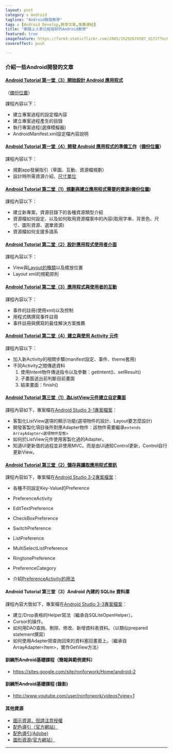 ```yaml
---
layout: post
category : Android 
tagline: "Android開發教學"
tags : [Android Develop,教學文章,推薦連結]
title: "網路上人家已經寫好的Android教學"
featured: true
imagefeature: https://farm3.staticflickr.com/2945/15292674507_d1f2ffec01_o.jpg
covereffect: push

---
```


### 介紹一些Android開發的文章


#### [Android Tutorial 第一堂（3）開始設計 Android 應用程式][1]
（[備份位置][2]）

課程內容以下：  
- 建立專案過程的設定檔內容
- 建立專案過程產生的目錄
- 執行專案過程(選擇模擬器)
- AndroidManifest.xml設定檔內容說明

#### [Android Tutorial 第一堂（4）開發 Android 應用程式的準備工作][3]（[備份位置][4]）

課程內容以下：  
- 規劃app發展指引（草圖、互動、資源檔規劃）
- 設計時所需資源介紹、[尺寸單位][5]

#### [Android Tutorial 第二堂（1）規劃與建立應用程式需要的資源][6]([備份位置][7])
課程內容以下：  
- 建立新專案，資源目錄下的各種資源類型介紹  
- 資源檔如何設定、以及如何取用資源檔案中的內容(取用字串、背景色、尺寸、圖形資源、選單資源)  
- 資源檔如何支援多語系

#### [Android Tutorial 第二堂（2）設計應用程式使用者介面][8]
課程內容以下：  
- View與[Layout的種類][9]以及擺放位置  
- Layout xml的規範原則  

#### [Android Tutorial 第二堂（3）應用程式與使用者的互動][10]
課程內容以下：  
- 事件的註冊(使用xml)以及控制  
- 用程式碼撰寫事件註冊  
- 事件註冊與撰寫的最佳解決方案推薦  

#### [Android Tutorial 第二堂（4）建立與使用 Activity 元件][11]
課程內容以下：  
- 加入新Activity的相關步驟(manifest設定、事件、theme套用)  
- 不同Activity之間傳遞資料  
    1. 使用Intent物件傳送指令以及參數：getIntent()、setResult()  
    2. 子畫面送出前判斷目前畫面  
    3. 結束畫面：finish()  

#### [Android Tutorial 第三堂（1）為ListView元件建立自定畫面][12]
課程內容如下，專案檔在[Android Studio 3-1專案檔案][13]：  
- 客製化ListView選項的顯示功能(選項物件的設計、Layout要怎麼設計)  
- 開發客製化項目後所對應Adapter物件：該物件需要繼承`extends ArrayAdapter<選項物件型態>`  
- 如何於ListView元件使用客製化過的Adapter。  
- 知道UI更新值的過程並非使用MVC。而是由UI通知Control更新，Control自行更新View。


#### [Android Tutorial 第三堂（2）儲存與讀取應用程式資訊][14]
課程內容如下，專案檔在[Android Studio 3-2專案檔案][15]：  
- 各種不同設定Key-Value的Preference  
 - PreferenceActivity  
 - EditTextPreference  
 - CheckBoxPreference  
 - SwitchPreference  
 - ListPreference  
 - MultiSelectListPreference  
 - RingtonePreference  
 - PreferenceCategory  

- 介紹[PreferenceActivity的用法][16]

#### Android Tutorial 第三堂（3）Android 內建的 SQLite 資料庫
課程內容大致如下，專案檔在[Android Studio 3-3專案檔案][17]：
- 建立/Drop表格的Helper寫法（繼承自SQLiteOpenHelper）。
- Cursor的操作。
- 如何用DAO查詢、刪除、修改、新增資料表資料。（以類似prepared statement撰寫）
- 如何使用Adapter把查詢回來的資料塞回畫面上。（繼承自ArrayAdapter\<Item\>，實作GetView方法）

#### 訓練所Android基礎課程（簡報與範例資料）
- https://sites.google.com/site/ronforwork/Home/android-2

#### 訓練所Android基礎課程 (錄影)
- http://www.youtube.com/user/ronforwork/videos?view=1



#### 其他資源

- [圖示資源，但請注意授權][18]
- [配色導引（官方網站）][19]
- [配色導引(Adobe)][20]
- [圖形資源(官方網站）][21]






---- 



[1]:	http://www.codedata.com.tw/mobile/android-tutorial-the-1st-class-3-app-project/
[2]:	https://onedrive.live.com/redir?page=view&resid=9E5410AD0DC2833C!33390&authkey=!AFMfQbbpRlxU_Fc
[3]:	http://www.codedata.com.tw/mobile/android-tutorial-the-1st-class-4-before-developing-an-app/
[4]:	https://onedrive.live.com/view.aspx?cid=9e5410ad0dc2833c&id=documents&resid=9E5410AD0DC2833C%2133390&app=OneNote&authkey=!AFMfQbbpRlxU_Fc&&wd=target%28%2F%2F%E6%96%B0%E7%9A%84%E7%AF%80%201.one%7Cd9eb8d14-a331-a24c-8c2e-5fbe7a31bc1a%2FAndroid%20Tutorial%20%E7%AC%AC%E4%B8%80%E5%A0%82%EF%BC%884%EF%BC%89%E9%96%8B%E7%99%BC%20Android%20%E6%87%89%E7%94%A8%E7%A8%8B%E5%BC%8F%E7%9A%84%E6%BA%96%E5%82%99%E5%B7%A5%E4%BD%9C%7C8bde76c4-7ef9-e54b-bb52-f9cf018d0bfc%2F%29
[5]:	http://dearsherlock.github.io/android/2014/09/30/Android%20Unit%20explain.html
[6]:	http://www.codedata.com.tw/mobile/android-tutorial-the-2nd-class-1-res/
[7]:	https://onedrive.live.com/edit.aspx/%e6%96%87%e4%bb%b62/Android%e9%96%8b%e7%99%bc%e6%89%8b%e5%86%8a%e7%ad%86%e8%a8%98?cid=9e5410ad0dc2833c&id=documents?id=%2F&wd=target%28%E6%96%B0%E7%9A%84%E7%AF%80%201.one%7CD9EB8D14-A331-A24C-8C2E-5FBE7A31BC1A%2FAndroid%20Tutorial%20%E7%AC%AC%E4%BA%8C%E5%A0%82%EF%BC%881%EF%BC%89%E8%A6%8F%E5%8A%83%E8%88%87%E5%BB%BA%E7%AB%8B%E6%87%89%E7%94%A8%E7%A8%8B%E5%BC%8F%E9%9C%80%E8%A6%81%E7%9A%84%E8%B3%87%E6%BA%90%7CD28EC984-3676-294B-8601-85FFDEE93CA9%2F%29%0Aonenote:https://d.docs.live.net/9e5410ad0dc2833c/%E6%96%87%E4%BB%B62/Android%E9%96%8B%E7%99%BC%E6%89%8B%E5%86%8A%E7%AD%86%E8%A8%98/%E6%96%B0%E7%9A%84%E7%AF%80%201.one#Android%20Tutorial%20%E7%AC%AC%E4%BA%8C%E5%A0%82%EF%BC%881%EF%BC%89%E8%A6%8F%E5%8A%83%E8%88%87%E5%BB%BA%E7%AB%8B%E6%87%89%E7%94%A8%E7%A8%8B%E5%BC%8F%E9%9C%80%E8%A6%81%E7%9A%84%E8%B3%87%E6%BA%90&section-id=%7BD9EB8D14-A331-A24C-8C2E-5FBE7A31BC1A%7D&page-id=%7BD28EC984-3676-294B-8601-85FFDEE93CA9%7D&end
[8]:	http://www.codedata.com.tw/mobile/android-tutorial-the-2nd-class-2-ui/
[9]:	http://dearsherlock.github.io/android/2014/09/30/Android%20Layout.html
[10]:	http://www.codedata.com.tw/mobile/android-tutorial-the-2nd-class-3-interaction/
[11]:	http://www.codedata.com.tw/mobile/android-tutorial-the-2nd-class-4-activity/
[12]:	http://www.codedata.com.tw/mobile/android-tutorial-the-3rd-class-1-listview/
[13]:	https://github.com/dearsherlock/dearsherlock.github.com/blob/master/sharedata/tutorial3-1.zip
[14]:	http://www.codedata.com.tw/mobile/android-tutorial-the-3rd-class-2-preference/
[15]:	https://github.com/dearsherlock/dearsherlock.github.com/blob/master/sharedata/tutorial3-2.zip
[16]:	../how%20to%20use%20preference%20activity/
[17]:	https://github.com/dearsherlock/dearsherlock.github.com/blob/master/sharedata/tutorial3-3.zip
[18]:	http://www.smashingmagazine.com/tag/icons/
[19]:	https://developer.android.com/design/style/color.html
[20]:	https://kuler.adobe.com/zh/explore/most-popular/?time=month
[21]:	http://developer.android.com/design/downloads/index.html